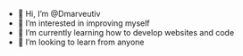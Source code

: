 - 👋 Hi, I’m @Dmarveutiv
- 👀 I’m interested in improving myself
- 🌱 I’m currently learning how to develop websites and code
- 💞️ I’m looking to learn from anyone


<!---
Dmarveutiv/Dmarveutiv is a ✨ special ✨ repository because its `README.md` (this file) appears on your GitHub profile.
You can click the Preview link to take a look at your changes.
--->
